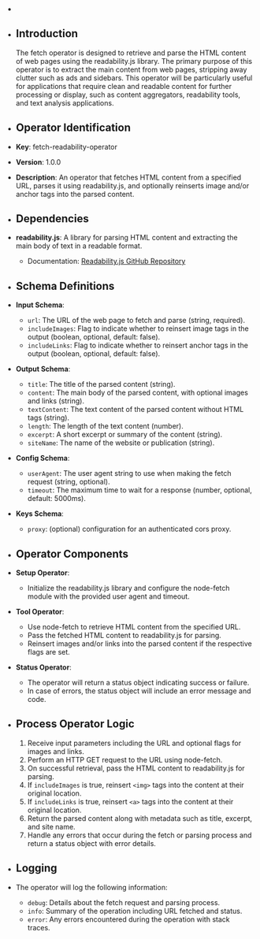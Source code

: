 -
- ## Introduction
  
  The fetch operator is designed to retrieve and parse the HTML content of web pages using the readability.js library. The primary purpose of this operator is to extract the main content from web pages, stripping away clutter such as ads and sidebars. This operator will be particularly useful for applications that require clean and readable content for further processing or display, such as content aggregators, readability tools, and text analysis applications.
- ## Operator Identification
- **Key**: fetch-readability-operator
- **Version**: 1.0.0
- **Description**: An operator that fetches HTML content from a specified URL, parses it using readability.js, and optionally reinserts image and/or anchor tags into the parsed content.
- ## Dependencies
- **readability.js**: A library for parsing HTML content and extracting the main body of text in a readable format.
	- Documentation: [Readability.js GitHub Repository](https://github.com/mozilla/readability)
- ## Schema Definitions
- **Input Schema**:
	- `url`: The URL of the web page to fetch and parse (string, required).
	- `includeImages`: Flag to indicate whether to reinsert image tags in the output (boolean, optional, default: false).
	- `includeLinks`: Flag to indicate whether to reinsert anchor tags in the output (boolean, optional, default: false).
- **Output Schema**:
	- `title`: The title of the parsed content (string).
	- `content`: The main body of the parsed content, with optional images and links (string).
	- `textContent`: The text content of the parsed content without HTML tags (string).
	- `length`: The length of the text content (number).
	- `excerpt`: A short excerpt or summary of the content (string).
	- `siteName`: The name of the website or publication (string).
- **Config Schema**:
	- `userAgent`: The user agent string to use when making the fetch request (string, optional).
	- `timeout`: The maximum time to wait for a response (number, optional, default: 5000ms).
- **Keys Schema**:
	- `proxy`: (optional) configuration for an authenticated cors proxy.
- ## Operator Components
- **Setup Operator**:
	- Initialize the readability.js library and configure the node-fetch module with the provided user agent and timeout.
- **Tool Operator**:
	- Use node-fetch to retrieve HTML content from the specified URL.
	- Pass the fetched HTML content to readability.js for parsing.
	- Reinsert images and/or links into the parsed content if the respective flags are set.
- **Status Operator**:
	- The operator will return a status object indicating success or failure.
	- In case of errors, the status object will include an error message and code.
- ## Process Operator Logic
  
  1. Receive input parameters including the URL and optional flags for images and links.
  2. Perform an HTTP GET request to the URL using node-fetch.
  3. On successful retrieval, pass the HTML content to readability.js for parsing.
  4. If `includeImages` is true, reinsert `<img>` tags into the content at their original location.
  5. If `includeLinks` is true, reinsert `<a>` tags into the content at their original location.
  6. Return the parsed content along with metadata such as title, excerpt, and site name.
  7. Handle any errors that occur during the fetch or parsing process and return a status object with error details.
- ## Logging
- The operator will log the following information:
	- `debug`: Details about the fetch request and parsing process.
	- `info`: Summary of the operation including URL fetched and status.
	- `error`: Any errors encountered during the operation with stack traces.
